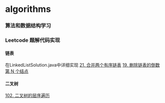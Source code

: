# algorithms

### 算法和数据结构学习
### Leetcode 题解代码实现

#### 链表
在LinkedListSolution.java中详细实现
[21. 合并两个有序链表](https://leetcode-cn.com/problems/merge-two-sorted-lists/)
[19. 删除链表的倒数第 N 个结点](https://leetcode-cn.com/problems/remove-nth-node-from-end-of-list/)
#### 二叉树
[102. 二叉树的层序遍历](https://leetcode-cn.com/problems/binary-tree-level-order-traversal/g)